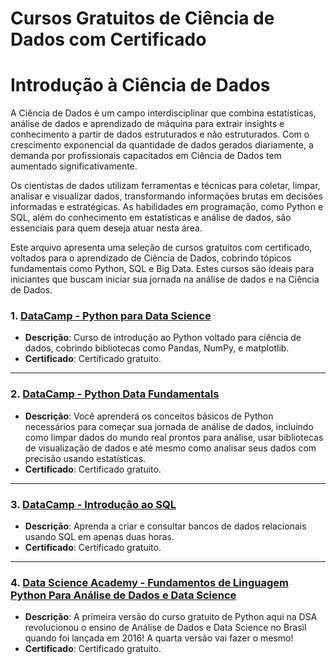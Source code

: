 # Cursos Gratuitos de Ciência de Dados com Certificado

# Introdução à Ciência de Dados

A Ciência de Dados é um campo interdisciplinar que combina estatísticas, análise de dados e aprendizado de máquina para extrair insights e conhecimento a partir de dados estruturados e não estruturados. Com o crescimento exponencial da quantidade de dados gerados diariamente, a demanda por profissionais capacitados em Ciência de Dados tem aumentado significativamente.

Os cientistas de dados utilizam ferramentas e técnicas para coletar, limpar, analisar e visualizar dados, transformando informações brutas em decisões informadas e estratégicas. As habilidades em programação, como Python e SQL, além do conhecimento em estatísticas e análise de dados, são essenciais para quem deseja atuar nesta área.

Este arquivo apresenta uma seleção de cursos gratuitos com certificado, voltados para o aprendizado de Ciência de Dados, cobrindo tópicos fundamentais como Python, SQL e Big Data. Estes cursos são ideais para iniciantes que buscam iniciar sua jornada na análise de dados e na Ciência de Dados.



### 1. [DataCamp - Python para Data Science](https://www.datacamp.com/courses/intro-to-python-for-data-science)
* **Descrição**: Curso de introdução ao Python voltado para ciência de dados, cobrindo bibliotecas como Pandas, NumPy, e matplotlib.
* **Certificado**: Certificado gratuito.

---

### 2. [DataCamp - Python Data Fundamentals](https://www.datacamp.com/tracks/python-data-fundamentals)
* **Descrição**: Você aprenderá os conceitos básicos de Python necessários para começar sua jornada de análise de dados, incluindo como limpar dados do mundo real prontos para análise, usar bibliotecas de visualização de dados e até mesmo como analisar seus dados com precisão usando estatísticas.
* **Certificado**: Certificado gratuito.

---

### 3. [DataCamp - Introdução ao SQL](https://www.datacamp.com/pt/courses/introduction-to-sql)
* **Descrição**: Aprenda a criar e consultar bancos de dados relacionais usando SQL em apenas duas horas.
* **Certificado**: Certificado gratuito.

---

### 4. [Data Science Academy - Fundamentos de Linguagem Python Para Análise de Dados e Data Science](https://www.datascienceacademy.com.br/course/fundamentos-de-linguagem-python-para-analise-de-dados-e-data-science)
* **Descrição**: A primeira versão do curso gratuito de Python aqui na DSA revolucionou o ensino de Análise de Dados e Data Science no Brasil quando foi lançada em 2016! A quarta versão vai fazer o mesmo!
* **Certificado**: Certificado gratuito.
